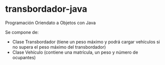 # transbordador-java
Programación Oriendato a Objetos con Java

Se compone de:
- Clase Transbordador (tiene un peso máximo y podrá cargar vehículos si no supera el peso máximo del transbordador)
- Clase Vehículo (contiene una matrícula, un peso y número de ocupantes)

